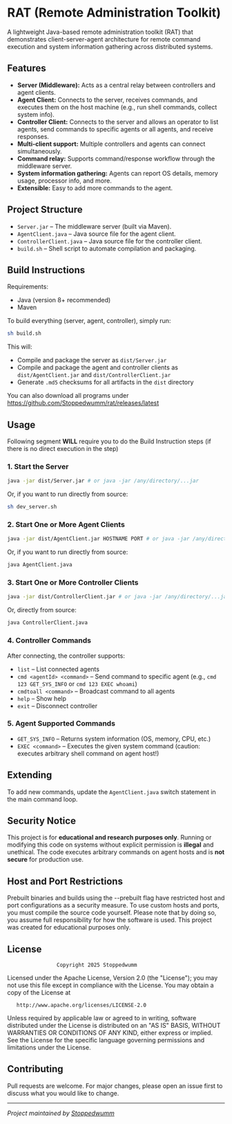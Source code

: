 # RAT (Remote Administration Toolkit)

A lightweight Java-based remote administration toolkit (RAT) that demonstrates client-server-agent architecture for remote command execution and system information gathering across distributed systems.

## Features

- **Server (Middleware):** Acts as a central relay between controllers and agent clients.
- **Agent Client:** Connects to the server, receives commands, and executes them on the host machine (e.g., run shell commands, collect system info).
- **Controller Client:** Connects to the server and allows an operator to list agents, send commands to specific agents or all agents, and receive responses.
- **Multi-client support:** Multiple controllers and agents can connect simultaneously.
- **Command relay:** Supports command/response workflow through the middleware server.
- **System information gathering:** Agents can report OS details, memory usage, processor info, and more.
- **Extensible:** Easy to add more commands to the agent.

## Project Structure

- `Server.jar` – The middleware server (built via Maven).
- `AgentClient.java` – Java source file for the agent client.
- `ControllerClient.java` – Java source file for the controller client.
- `build.sh` – Shell script to automate compilation and packaging.

## Build Instructions

Requirements:
- Java (version 8+ recommended)
- Maven

To build everything (server, agent, controller), simply run:

```bash
sh build.sh
```

This will:
- Compile and package the server as `dist/Server.jar`
- Compile and package the agent and controller clients as `dist/AgentClient.jar` and `dist/ControllerClient.jar`
- Generate `.md5` checksums for all artifacts in the `dist` directory

You can also download all programs under <https://github.com/Stoppedwumm/rat/releases/latest>

## Usage
Following segment **WILL** require you to do the Build Instruction steps (if there is no direct execution in the step)
### 1. Start the Server

```bash
java -jar dist/Server.jar # or java -jar /any/directory/...jar
```
Or, if you want to run directly from source:
```bash
sh dev_server.sh
```

### 2. Start One or More Agent Clients

```bash
java -jar dist/AgentClient.jar HOSTNAME PORT # or java -jar /any/directory/...jar HOSTNAME PORT
```
Or, if you want to run directly from source:
```bash
java AgentClient.java
```

### 3. Start One or More Controller Clients

```bash
java -jar dist/ControllerClient.jar # or java -jar /any/directory/...jar
```
Or, directly from source:
```bash
java ControllerClient.java
```

### 4. Controller Commands

After connecting, the controller supports:
- `list` – List connected agents
- `cmd <agentId> <command>` – Send command to specific agent (e.g., `cmd 123 GET_SYS_INFO` or `cmd 123 EXEC whoami`)
- `cmdtoall <command>` – Broadcast command to all agents
- `help` – Show help
- `exit` – Disconnect controller

### 5. Agent Supported Commands

- `GET_SYS_INFO` – Returns system information (OS, memory, CPU, etc.)
- `EXEC <command>` – Executes the given system command (caution: executes arbitrary shell command on agent host!)

## Extending

To add new commands, update the `AgentClient.java` switch statement in the main command loop.

## Security Notice

This project is for **educational and research purposes only**. Running or modifying this code on systems without explicit permission is **illegal** and unethical. The code executes arbitrary commands on agent hosts and is **not secure** for production use.

## Host and Port Restrictions
Prebuilt binaries and builds using the --prebuilt flag have restricted host and port configurations as a security measure. To use custom hosts and ports, you must compile the source code yourself. Please note that by doing so, you assume full responsibility for how the software is used. This project was created for educational purposes only.

## License

                    Copyright 2025 Stoppedwumm

   Licensed under the Apache License, Version 2.0 (the "License");
   you may not use this file except in compliance with the License.
   You may obtain a copy of the License at

       http://www.apache.org/licenses/LICENSE-2.0

   Unless required by applicable law or agreed to in writing, software
   distributed under the License is distributed on an "AS IS" BASIS,
   WITHOUT WARRANTIES OR CONDITIONS OF ANY KIND, either express or implied.
   See the License for the specific language governing permissions and
   limitations under the License.

## Contributing

Pull requests are welcome. For major changes, please open an issue first to discuss what you would like to change.

---

*Project maintained by [Stoppedwumm](https://github.com/Stoppedwumm)*
